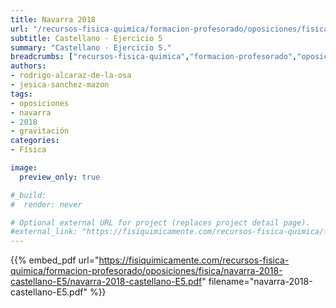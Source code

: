 ```yaml
---
title: Navarra 2018
url: "/recursos-fisica-quimica/formacion-profesorado/oposiciones/fisica/navarra-2018-castellano-E5"
subtitle: Castellano · Ejercicio 5
summary: "Castellano · Ejercicio 5."
breadcrumbs: ["recursos-fisica-quimica","formacion-profesorado","oposiciones","fisica"]
authors:
- rodrigo-alcaraz-de-la-osa
- jesica-sanchez-mazon
tags:
- oposiciones
- navarra
- 2018
- gravitación
categories:
- Física

image:
  preview_only: true

#_build:
#  render: never

# Optional external URL for project (replaces project detail page).
#external_link: "https://fisiquimicamente.com/recursos-fisica-quimica/formacion-profesorado/oposiciones/fisica/galicia-2019-ob-e6/galicia-2019-ob-e6.pdf"
---
```


{{% embed_pdf url="https://fisiquimicamente.com/recursos-fisica-quimica/formacion-profesorado/oposiciones/fisica/navarra-2018-castellano-E5/navarra-2018-castellano-E5.pdf" filename="navarra-2018-castellano-E5.pdf" %}}